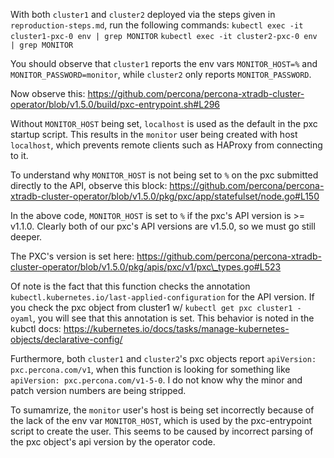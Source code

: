 With both `cluster1` and `cluster2` deployed via the steps given in `reproduction-steps.md`, run the following commands:
`kubectl exec -it cluster1-pxc-0 env | grep MONITOR`
`kubectl exec -it cluster2-pxc-0 env | grep MONITOR`

You should observe that `cluster1` reports the env vars `MONITOR_HOST=%` and `MONITOR_PASSWORD=monitor`, while `cluster2` only reports `MONITOR_PASSWORD`.

Now observe this: https://github.com/percona/percona-xtradb-cluster-operator/blob/v1.5.0/build/pxc-entrypoint.sh#L296

Without `MONITOR_HOST` being set, `localhost` is used as the default in the pxc startup script. This results in the `monitor` user being created with host `localhost`, which prevents remote clients such as HAProxy from connecting to it.

To understand why `MONITOR_HOST` is not being set to `%` on the pxc submitted directly to the API, observe this block: https://github.com/percona/percona-xtradb-cluster-operator/blob/v1.5.0/pkg/pxc/app/statefulset/node.go#L150

In the above code, `MONITOR_HOST` is set to `%` if the pxc's API version is >= v1.1.0. Clearly both of our pxc's API versions are v1.5.0, so we must go still deeper.

The PXC's version is set here: https://github.com/percona/percona-xtradb-cluster-operator/blob/v1.5.0/pkg/apis/pxc/v1/pxc\_types.go#L523

Of note is the fact that this function checks the annotation `kubectl.kubernetes.io/last-applied-configuration` for the API version. If you check the pxc object from cluster1 w/ `kubectl get pxc cluster1 -oyaml`, you will see that this annotation is set. This behavior is noted in the kubctl docs: https://kubernetes.io/docs/tasks/manage-kubernetes-objects/declarative-config/

Furthermore, both `cluster1` and `cluster2`'s pxc objects report `apiVersion: pxc.percona.com/v1`, when this function is looking for something like `apiVersion: pxc.percona.com/v1-5-0`. I do not know why the minor and patch version numbers are being stripped.

To sumamrize, the `monitor` user's host is being set incorrectly because of the lack of the env var `MONITOR_HOST`, which is used by the pxc-entrypoint script to create the user. This seems to be caused by incorrect parsing of the pxc object's api version by the operator code.
